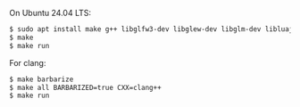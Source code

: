 On Ubuntu 24.04 LTS:

```bash
$ sudo apt install make g++ libglfw3-dev libglew-dev libglm-dev libluajit-5.1-dev libgmp-dev libsqlite3-dev
$ make
$ make run
```

For clang:
```bash
$ make barbarize
$ make all BARBARIZED=true CXX=clang++
$ make run
```